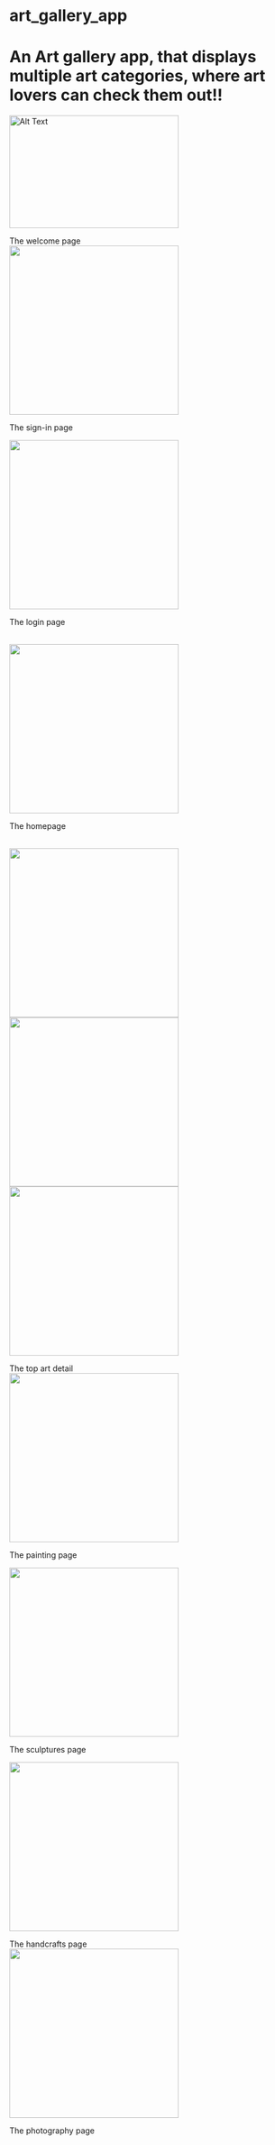 # art_gallery_app

<h1>An Art gallery app, that displays multiple art categories, where art lovers can check them out!!</h1>


<img src="https://github.com/user-attachments/assets/f6319a9b-a8ec-4bf1-9d1a-4f2056cf678b" alt="Alt Text" width="300" height="200">

The welcome page
<br>
<img src ="https://github.com/user-attachments/assets/eb827577-5d1c-4d1f-b186-4f0d2c6e7868" width = "300" height = "300">

The sign-in page

<be>

<img src="https://github.com/user-attachments/assets/b771828c-edba-4fb5-99f3-3c0d780b5a8d" width = "300" height = "300">

The login page 

<br>
<img src = "https://github.com/user-attachments/assets/cd7e73ca-881a-4b17-a65a-6b2613ca6e1d" width = "300" height = "300">

The homepage   

<br>
<img src = https://github.com/user-attachments/assets/fb84c00f-ddf1-4d92-bb1f-4b0ce0c648d7 width = "300" height = "300">
<img src = https://github.com/user-attachments/assets/81ceef39-57c6-45ec-ac39-511acca93bf2 width = "300" height = "300">
<img src = https://github.com/user-attachments/assets/f2af64e7-93b4-4247-aa3a-61a5928368e6 width = "300" height = "300">

The top art detail
<br>
<img src = https://github.com/user-attachments/assets/fa5a7d9c-bd57-47e7-a064-9b6b40eec463  width = "300" height = "300">

The painting page

<img src ="https://github.com/user-attachments/assets/0a73c55d-59ab-4160-a361-3c7b85bd7f03" width = "300" height = "300">

The sculptures page 
<br>

<img src= "https://github.com/user-attachments/assets/b89618a5-5897-4f8a-9f0d-5236adeb9b22"  width = "300" height = "300">

The handcrafts page 
<br>
<img src ="https://github.com/user-attachments/assets/64fbf082-b855-4d68-b92e-909c80bc7361"  width = "300" height = "300">

The photography page 
<br>


